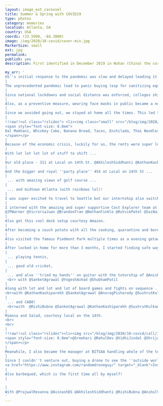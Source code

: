 ```yaml
---
layout: image_ext_carousel
title: Summer & Spring with COVID19
type: photos
category: memories
location: Atlanta, GA
country: USA
coordi: (33.5990, -84.3880)
image: /img/2020/10-covid/cover-min.jpg
MarkerSize: small
ext: jpg
permalink:
publish: yes
description: First identified in December 2019 in Wuhan (China) the coronavirus has wrecked havoc all across the world with more than 2 million worldwide deaths. The world seems to have come to a stop with global social and economic disruption, including the largest global recession since the Great Depression!

my_arr: '
US''s initial response to the pandemic was slow and delayed leading it to have quarter a of the world''s cases.
|
The unprecedented pandemic lead to panic buying (esp for sanitizing equipment) and empty stores. Witnessing the world''s largest economy down on its knees was frightening and totally unexpected! As a student, suddenly it didn''t seem like the land of dreams.
|
Since national lockdowns and social distance was enforced, colleges shifted to completely online.
|
Also, as a preventive measure, wearing face masks in public became a norm and sanitizers became more valuable than petrol.
|
Since we avoided going out, we stayed at home all the times. This led to activities like self hair cutting haha. @AkhileshSiddhanti
|
!!raw!!<ul class="rslides"> <li><img class="small" src="/blog/img/2020/10-covid/cook/1.jpg"></li><li><img class="small" src="/blog/img/2020/10-covid/cook/2.jpg"></li><li><img class="small" src="/blog/img/2020/10-covid/cook/3.jpg"></li><li><img src="/blog/img/2020/10-covid/cook/4.jpg"></li><li><img src="/blog/img/2020/10-covid/cook/5.jpg" class="small" ></li><li><img src="/blog/img/2020/10-covid/cook/6.jpg"></li><li><img src="/blog/img/2020/10-covid/cook/7.jpg"></li><li><img src="/blog/img/2020/10-covid/cook/8.jpg"></li><li><img src="/blog/img/2020/10-covid/cook/9.jpg"></li><li><img src="/blog/img/2020/10-covid/cook/10.jpg"></li><li><img class="small" src="/blog/img/2020/10-covid/cook/11.jpg"></li><li><img src="/blog/img/2020/10-covid/cook/12.jpg"></li><li><img src="/blog/img/2020/10-covid/cook/13.jpg"></li><li><img src="/blog/img/2020/10-covid/cook/14.jpg"></li><li><img class="small" src="/blog/img/2020/10-covid/cook/15.jpg"></li></ul><p id ="6" class="center">Full day at home also led to crazy amount of exotic cooking, for example:<br>
<span style="font-size: 0.8em">
Dal Makhani, Whiskey Cake, Banana Bread, Tacos, Enchilada, Thai Noodles, Dosa Pizza, Gol Gappe, Hakka Noodles, Fried Rice, Manchurian, Pakoras, Burrito Bowl, Spanish omelette, etc
</span></p>
|
Because of the economic crisis, luckily for us, the rents were super low so we shifted to a bigger home ....
|
With lot lot lot lot of stuff to shift ...
|
Our old place - 311 at Local on 14th St. @AkhileshSiddhanti @KathanKashiparekh
|
And the bigger and royal ''party place'' 454 at Local on 14th St ...
|
 ... with amazing views of golf course ...
|
 ... and midtown Atlanta (with rainbows lol)!
|
I was super excited to travel to Seattle but our internship also switched to remote from Atlanta itself.
|
I interned with the amazing and super supportive Cost Explorer team at AWS. <br>
@JPWarner @VicroriaJuan @BrandonTran @NathanFinkle @RutvikPatel @SaiNaidu @PeterFrench @DrewHanberry @GabrielCanovas @HongshenYu @LutongYang
|
Also got this cool desk setup courtesy Amazon.
|
After becoming a couch potato with all the cooking, quarantine and boredom, one needed to burn some fat. Joined 50k challenge with @AshuTayal @TarushreeGandhi @JyotiSharma @MalavShah @PulkitAgarwal @AnkitKumar @AnshulVora
|
Also visited the famous Piedmont Park multiple times as a evening getaway after work!
|
After locked in home for more than 3 months, I started finding safe ways to go out. Like cycling,
|
 ... playing tennis,
|
 ... good old cricket,
|
 ... and also ''tried my hands'' on guitar with the tutorship of @AnishGupta.
 <br> with @SanketAgrawal @YogeshAvhad @ShubhamPatil
|
Along with lot and lot and lot of board games and fights on sequence ...
<br>with @KathanKashiparekh @SanketAgrawal @AnuragPisharody @SushrutKulkani @AkhileshSiddhanti
|
 ... and CABO!
 <br>with  @RishiBubna @SanketAgrawal @KathanKashiparekh @SushrutKulkani @AnshulVora
|
Mimosa and Salad, courtesy local on the 14th.
<br>
<br>
|
!!raw!!<ul class="rslides"><li><img src="/blog/img/2020/10-covid/call/1.jpg"></li><li><img src="/blog/img/2020/10-covid/call/2.jpg"></li><li><img src="/blog/img/2020/10-covid/call/3.jpg"  class="small"></li><li><img src="/blog/img/2020/10-covid/call/4.jpg" ></li><li><img src="/blog/img/2020/10-covid/call/5.jpg"  class="small"></li><li><img src="/blog/img/2020/10-covid/call/6.jpg"  class="small"></li><li><img src="/blog/img/2020/10-covid/call/7.jpg"  class="small"></li><li><img src="/blog/img/2020/10-covid/call/8.jpg"></li><li><img src="/blog/img/2020/10-covid/call/9.jpg"></li><li><img src="/blog/img/2020/10-covid/call/10.jpg"></li><li><img src="/blog/img/2020/10-covid/call/11.jpg"></li><li><img src="/blog/img/2020/10-covid/call/12.jpg"></li><li><img src="/blog/img/2020/10-covid/call/13.jpg"></li><li><img src="/blog/img/2020/10-covid/call/14.jpg"></li><li><img src="/blog/img/2020/10-covid/call/15.jpg"  class="small"></li><li><img src="/blog/img/2020/10-covid/call/16.jpg"  class="small"></li></ul><p class="center" id ="25">Connecting virtually with people from all phases of my life <br>
<span style="font-size: 0.8em">@Sreehari @RahulDev @VidhiJindal @ShrijaMishra @ShaliniChaudhuri @SeeratBindra @RichaTibrewal @ShubhangiUpasani @ArthitaGhosh @SashankGondala @PruthviP @SebastianSanty @NissimGoreDatar @RohitMujumdar  @VaibhavBhosale @KathanKashiparekh @AkhileshSiddhanti @SiddhantRathore @ArnavVijayakar @YashHaritwal @MayankKumar @ShikharSaluja @VidushiSinghal @VidyanshiSinghal @RagunathanMariappan @XiuweiZhang @VaibhavRajan @ZiqiZhang @JollyMausi @Mummy @TusharRajvanshi @YashGoel @Papa @DebadityaBasu @PulkitAgarwal @SanketAgrawal @ShreeshaKulkarni @RajatBhavnani @AnshulVora @RishiBubna @AasthaAgrawal @JyotiSharma @GarvGoel @RishabGoel @DevanshiGoel @NavniGoel @AnikaRajvanshi @SooyounOh @PranitKaul @XinhaiPan @AkshayKumar @PrasheelGandhi @GouravGoel @MadhurGarg @CarlLusby @RajatChacha @Dadi @MintuChacha @PratimaGurung @MukulRawat @AnugrahPrakash @DhanurKhurana @SiddharthMisra
</span></p>
|
Meanwhile, I also became the manager at BITSAA handling whole of the technology work!
|
Since I couldn''t venture out, buying a drone to see the ''outside world'' from the comforts (safety) of home was a lucrative idea!<br>
<a href="https://www.instagram.com/randomdroneguy/" target="_blank">Instagram Channel</a>
|
Also barbequed, which is the first time all by myself!
|

|
With @PrajwalRevanna @AvinashDS @AkhileshSiddhanti @RishiBubna @AnshulVora @SanketAgrawal @AnuragPisharody
'
---
```

<!-- http://compressjpeg.com -->
<!-- http://compressimage.toolur.com/ 1024, 400-->
<!-- https://ezgif.com/optimize/ remove second and then lossy 50. Best is transparency. Fuzzy 6-->
<!-- https://support.google.com/blogger/thread/1950766?hl=en -->
